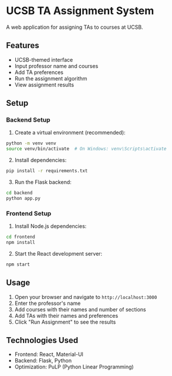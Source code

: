 # UCSB TA Assignment System

A web application for assigning TAs to courses at UCSB.

## Features

- UCSB-themed interface
- Input professor name and courses
- Add TA preferences
- Run the assignment algorithm
- View assignment results

## Setup

### Backend Setup

1. Create a virtual environment (recommended):
```bash
python -m venv venv
source venv/bin/activate  # On Windows: venv\Scripts\activate
```

2. Install dependencies:
```bash
pip install -r requirements.txt
```

3. Run the Flask backend:
```bash
cd backend
python app.py
```

### Frontend Setup

1. Install Node.js dependencies:
```bash
cd frontend
npm install
```

2. Start the React development server:
```bash
npm start
```

## Usage

1. Open your browser and navigate to `http://localhost:3000`
2. Enter the professor's name
3. Add courses with their names and number of sections
4. Add TAs with their names and preferences
5. Click "Run Assignment" to see the results

## Technologies Used

- Frontend: React, Material-UI
- Backend: Flask, Python
- Optimization: PuLP (Python Linear Programming) 